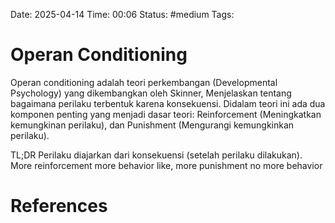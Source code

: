 Date: 2025-04-14
Time: 00:06
Status: #medium 
Tags: 


# Operan Conditioning
Operan conditioning adalah teori perkembangan (Developmental Psychology) yang dikembangkan oleh Skinner, Menjelaskan tentang bagaimana perilaku terbentuk karena konsekuensi. Didalam teori ini ada dua komponen penting yang menjadi dasar teori: Reinforcement (Meningkatkan kemungkinan perilaku), dan Punishment (Mengurangi kemungkinkan perilaku).

TL;DR
Perilaku diajarkan dari konsekuensi (setelah perilaku dilakukan). More reinforcement more behavior like, more punishment no more behavior

# References
